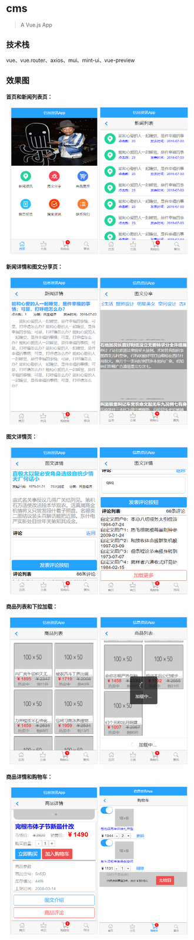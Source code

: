 # cms

> A Vue.js App

## 技术栈

vue、vue.router、axios、mui、mint-ui、vue-preview

## 效果图
<h4>首页和新闻列表页：</h4>
<div align=center>
  <img src="https://github.com/wangc1993/vue-cms-app/blob/master/pic/首页.png" width="240" height="400" alt="图片描述文字"/>
  <img src="https://github.com/wangc1993/vue-cms-app/blob/master/pic/新闻列表.png" width="240" height="400" alt="图片描述文字"/>
</div>
<h4>新闻详情和图文分享页：</h4>
<div align=center>
  <img src="https://github.com/wangc1993/vue-cms-app/blob/master/pic/新闻详情.png" width="240" height="400" alt="图片描述文字"/>
  <img src="https://github.com/wangc1993/vue-cms-app/blob/master/pic/图文分享.png" width="240" height="400" alt="图片描述文字"/>
</div>
<h4>图文详情页：</h4>
<div align=center>
  <img src="https://github.com/wangc1993/vue-cms-app/blob/master/pic/图文详情.png" width="240" height="400" alt="图片描述文字"/>
  <img src="https://github.com/wangc1993/vue-cms-app/blob/master/pic/图文详情2.png" width="240" height="400" alt="图片描述文字"/>
</div>
<h4>商品列表和下拉加载：</h4>
<div align=center>
  <img src="https://github.com/wangc1993/vue-cms-app/blob/master/pic/商品列表.png" width="240" height="400" alt="图片描述文字"/>
  <img src="https://github.com/wangc1993/vue-cms-app/blob/master/pic/商品下拉加载.png" width="240" height="400" alt="图片描述文字"/>
</div>
<h4>商品详情和购物车：</h4>
<div align=center>
  <img src="https://github.com/wangc1993/vue-cms-app/blob/master/pic/商品详情.png" width="240" height="400" alt="图片描述文字"/>
  <img src="https://github.com/wangc1993/vue-cms-app/blob/master/pic/购物车.png" width="240" height="400" alt="图片描述文字"/>
</div>


